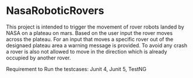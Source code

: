# NasaRoboticRovers

This project is intended to trigger the movement of rover robots landed by NASA on a plateau on mars. 
Based on the user input the rover moves across the plateau. 
For an input that moves a specific rover out of the designaed plateau area 
a warning message is provided. 
To avoid any crash a rover is also not allowed to move in the direction which is already occupied by another rover. 

Requirement to Run the testcases: 
Junit 4, Junit 5, TestNG



